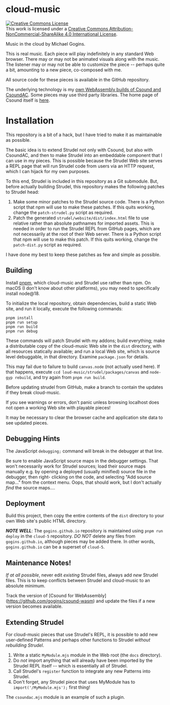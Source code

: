 # cloud-music

<a rel="license" href="http://creativecommons.org/licenses/by-nc-sa/4.0/"><img alt="Creative Commons License" 
style="border-width:0" src="https://i.creativecommons.org/l/by-nc-sa/4.0/88x31.png" />
</a><br />This work is licensed under a 
<a rel="license" href="http://creativecommons.org/licenses/by-nc-sa/4.0/">
Creative Commons Attribution-NonCommercial-ShareAlike 4.0 International License</a>.

Music in the cloud by Michael Gogins. 

This is real music. Each piece will play indefinitely in any standard Web 
browser. There may or may not be animated visuals along with the music. The 
listener may or may not be able to customize the piece -- perhaps quite a bit, 
amounting to a new piece, co-composed with me.

All source code for these pieces is available in the GitHub repository.

The underlying technology is my 
<a href="https://github.com/gogins/csound-wasm">own WebAssembly builds of Csound and CsoundAC</a>.
Some pieces may use third party libraries. The home page of Csound itself 
is <a href="[xx](https://csound.com/)">here</a>.

# Installation

This repository is a bit of a hack, but I have tried to make it as 
maintainable as possible.

The basic idea is to extend Strudel not only with Csound, but also with 
CsoundAC, and then to make Strudel into an embeddable component that I can use 
in my pieces. This is possible because the Strudel Web site serves a REPL page 
that will run Strudel code from users via an HTTP request, which I can hijack 
for my own purposes.

To this end, Strudel is included in this repository as a Git submodule. But, 
before actually building Strudel, this repository makes the following patches 
to Strudel head:

 1. Make some minor patches to the Strudel source code. There is a Python 
    script that npm will use to make these patches. If this quits working, 
    change the `patch-strudel.py` script as required.
 2. Patch the generated `strudel/website/dist/index.html` file to use relative 
    rather than absolute pathnames for imported assets. This is needed in 
    order to run the Strudel REPL from GitHub pages, which are not necessarily 
    at the root of their Web server. There is a Python script that npm will 
    use to make this patch. If this quits working, change the `patch-dist.py` 
    script as required.
    
I have done my best to keep these patches as few and simple as possible.

## Building

Install [pnpm](https://www.npmjs.com/package/pnpm), which cloud-music and 
Strudel use rather than npm. On macOS (I don't know about other platforms), 
you may need to specifically install node@18.

To initialize the local repository, obtain dependencies, build a static Web 
site, and run it locally, execute the following commands:

```
pnpm install
pnpm run setup
pnpm run build
pnpm run debug
```
These commands will patch Strudel with my addons; build everything; make a 
distributable copy of the cloud-music Web site in the `dist` directory, with 
all resources statically available; and run a local Web site, which is source 
level debuggable, in that directory. Examine `package.json` for details. 

This may fail due to failure to build `canvas.node` (not actually used here). 
If that happens, execute `ccd loud-music/strudel/packages/canvas` and 
`node-gyp rebuild`, and try again from `pnpm run build`.

Before updating strudel from GitHub, make a branch to contain the updates if 
they break cloud-music.

If you see warnings or errors, don't panic unless browsing localhost does not 
open a working Web site with playable pieces! 

It may be necessary to clear the browser cache and application site data to 
see updated pieces.

## Debugging Hints

The JavaScript `debugging;` command will break in the debugger at that line.

Be sure to enable JavaScript source maps in the debugger settings. That won't 
necessarily work for Strudel sources; load their source maps manually e.g. by
opening a deployed (usually minified) source file in the debugger, then right-
clicking on the code, and selecting "Add source map..." from the context menu.
Oops, that should work, but I don't actually _find_ the source maps....

## Deployment

Build this project, then copy the entire contents of the `dist` directory 
to your own Web site's public HTML directory.

_**NOTE WELL**_: The `gogins.github.io` repository is maintained using 
`pnpm run deploy` in the `cloud-5` repository. _DO NOT_ delete any files from  
`gogins.github.io`, although pieces may be added there. In other words, 
`gogins.github.io` can be a superset of `cloud-5`.

## Maintenance Notes!

_If at all possible_, never edit _existing_ Strudel files, always add _new_ 
Strudel files. This is to keep conflicts between Strudel and cloud-music 
to an absolute minimum.

Track the version of [Csound for WebAssembly]
(https://github.com/gogins/csound-wasm) and update the files if a new version 
becomes available.

## Extending Strudel

For cloud-music pieces that use Strudel's REPL, it is possible to add new 
user-defined Patterns and perhaps other functions to Strudel _without 
rebuilding Strudel_.

1. Write a static `MyModule.mjs` module in the Web root (the `docs` 
   directory).
2. Do _not_ import anything that will already have been imported by the 
   Strudel REPL itself -- which is essentially all of Strudel.
3. Call Strudel's `register` function to integrate any new Patterns into 
   Strudel.
4. Don't forget, any Strudel piece that uses MyModule has to 
  `import('/MyModule.mjs');` first thing!
   
The `csoundac.mjs` module is an example of such a plugin.







